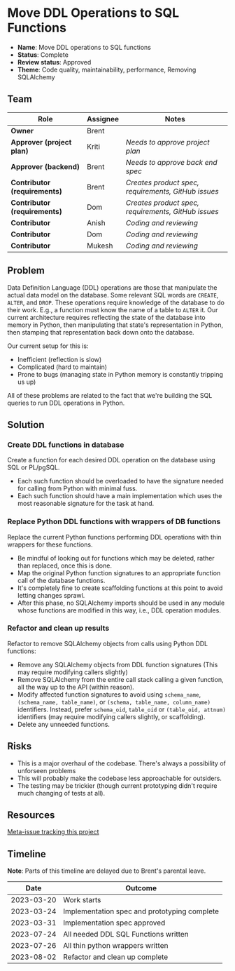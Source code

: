 # Move DDL Operations to SQL Functions

- **Name**: Move DDL operations to SQL functions
- **Status**: Complete
- **Review status**: Approved
- **Theme**: Code quality, maintainability, performance, Removing SQLAlchemy

## Team

| Role                           | Assignee | Notes                                               |
|--------------------------------|----------|-----------------------------------------------------|
| **Owner**                      | Brent    |                                                     |
| **Approver (project plan)**    | Kriti    | *Needs to approve project plan*                     |
| **Approver (backend)**         | Brent    | *Needs to approve back end spec*                    |
| **Contributor (requirements)** | Brent    | *Creates product spec, requirements, GitHub issues* |
| **Contributor (requirements)** | Dom      | *Creates product spec, requirements, GitHub issues* |
| **Contributor**                | Anish    | *Coding and reviewing*                              |
| **Contributor**                | Dom      | *Coding and reviewing*                              |
| **Contributor**                | Mukesh   | *Coding and reviewing*                              |

## Problem

Data Definition Language (DDL) operations are those that manipulate the actual data model on the database. Some relevant SQL words are `CREATE`, `ALTER`, and `DROP`. These operations require knowledge of the database to do their work. E.g., a function must know the name of a table to `ALTER` it. Our current architecture requires reflecting the state of the database into memory in Python, then manipulating that state's representation in Python, then stamping that representation back down onto the database.

Our current setup for this is:

- Inefficient (reflection is slow)
- Complicated (hard to maintain)
- Prone to bugs (managing state in Python memory is constantly tripping us up)

All of these problems are related to the fact that we're building the SQL queries to run DDL operations in Python.

## Solution

### Create DDL functions in database
Create a function for each desired DDL operation on the database using SQL or PL/pgSQL.

- Each such function should be overloaded to have the signature needed for calling from Python with minimal fuss.
- Each such function should have a main implementation which uses the most reasonable signature for the task at hand.

### Replace Python DDL functions with wrappers of DB functions
Replace the current Python functions performing DDL operations with thin wrappers for these functions.

- Be mindful of looking out for functions which may be deleted, rather than replaced, once this is done.
- Map the original Python function signatures to an appropriate function call of the database functions.
- It's completely fine to create scaffolding functions at this point to avoid letting changes sprawl.
- After this phase, no SQLAlchemy imports should be used in any module whose functions are modified in this way, i.e., DDL operation modules.

### Refactor and clean up results
Refactor to remove SQLAlchemy objects from calls using Python DDL functions:

- Remove any SQLAlchemy objects from DDL function signatures (This may require modifying callers slightly)
- Remove SQLAlchemy from the entire call stack calling a given function, all the way up to the API (within reason).
- Modify affected function signatures to avoid using `schema_name`, `(schema_name, table_name)`, or `(schema, table_name, column_name)` identifiers. Instead, prefer `schema_oid`, `table_oid` or `(table_oid, attnum)` identifiers (may require modifying callers slightly, or scaffolding).
- Delete any unneeded functions.

## Risks

- This is a major overhaul of the codebase. There's always a possibility of unforseen problems
- This will probably make the codebase less approachable for outsiders.
- The testing may be trickier (though current prototyping didn't require much changing of tests at all).

## Resources

[Meta-issue tracking this project](https://github.com/mathesar-foundation/mathesar/issues/2737)

## Timeline

**Note**: Parts of this timeline are delayed due to Brent's parental leave.

| Date       | Outcome                                      |
|------------|----------------------------------------------|
| 2023-03-20 | Work starts                                  |
| 2023-03-24 | Implementation spec and prototyping complete |
| 2023-03-31 | Implementation spec approved                 |
| 2023-07-24 | All needed DDL SQL Functions written         |
| 2023-07-26 | All thin python wrappers written             |
| 2023-08-02 | Refactor and clean up complete               |
